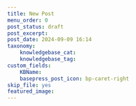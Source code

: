 ```yaml
---
title: New Post
menu_order: 0
post_status: draft
post_excerpt: 
post_date: 2024-09-09 16:14
taxonomy:
    knowledgebase_cat: 
    knowledgebase_tag:        
custom_fields:
    KBName: 
    basepress_post_icon: bp-caret-right
skip_file: yes
featured_image: 
---
```

